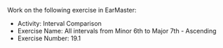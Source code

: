 Work on the following exercise in EarMaster:
- Activity: Interval Comparison
- Exercise Name: All intervals from Minor 6th to Major 7th - Ascending
- Exercise Number: 19.1
